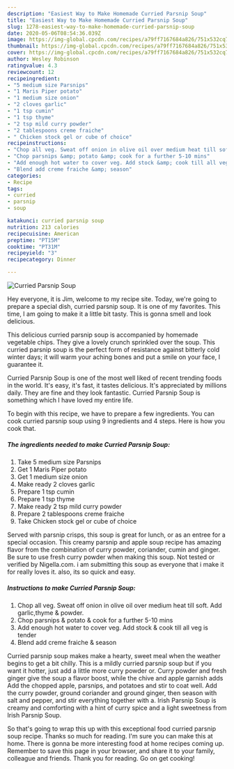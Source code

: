 ```yaml
---
description: "Easiest Way to Make Homemade Curried Parsnip Soup"
title: "Easiest Way to Make Homemade Curried Parsnip Soup"
slug: 1278-easiest-way-to-make-homemade-curried-parsnip-soup
date: 2020-05-06T08:54:36.039Z
image: https://img-global.cpcdn.com/recipes/a79ff7167684a826/751x532cq70/curried-parsnip-soup-recipe-main-photo.jpg
thumbnail: https://img-global.cpcdn.com/recipes/a79ff7167684a826/751x532cq70/curried-parsnip-soup-recipe-main-photo.jpg
cover: https://img-global.cpcdn.com/recipes/a79ff7167684a826/751x532cq70/curried-parsnip-soup-recipe-main-photo.jpg
author: Wesley Robinson
ratingvalue: 4.3
reviewcount: 12
recipeingredient:
- "5 medium size Parsnips"
- "1 Maris Piper potato"
- "1 medium size onion"
- "2 cloves garlic"
- "1 tsp cumin"
- "1 tsp thyme"
- "2 tsp mild curry powder"
- "2 tablespoons creme fraiche"
- " Chicken stock gel or cube of choice"
recipeinstructions:
- "Chop all veg. Sweat off onion in olive oil over medium heat till soft. Add garlic,thyme &amp; powder."
- "Chop parsnips &amp; potato &amp; cook for a further 5-10 mins"
- "Add enough hot water to cover veg. Add stock &amp; cook till all veg is tender"
- "Blend add creme fraiche &amp; season"
categories:
- Recipe
tags:
- curried
- parsnip
- soup

katakunci: curried parsnip soup 
nutrition: 213 calories
recipecuisine: American
preptime: "PT15M"
cooktime: "PT31M"
recipeyield: "3"
recipecategory: Dinner

---
```



![Curried Parsnip Soup](https://img-global.cpcdn.com/recipes/a79ff7167684a826/751x532cq70/curried-parsnip-soup-recipe-main-photo.jpg)

Hey everyone, it is Jim, welcome to my recipe site. Today, we're going to prepare a special dish, curried parsnip soup. It is one of my favorites. This time, I am going to make it a little bit tasty. This is gonna smell and look delicious.

This delicious curried parsnip soup is accompanied by homemade vegetable chips. They give a lovely crunch sprinkled over the soup. This curried parsnip soup is the perfect form of resistance against bitterly cold winter days; it will warm your aching bones and put a smile on your face, I guarantee it.

Curried Parsnip Soup is one of the most well liked of recent trending foods in the world. It's easy, it's fast, it tastes delicious. It's appreciated by millions daily. They are fine and they look fantastic. Curried Parsnip Soup is something which I have loved my entire life.


To begin with this recipe, we have to prepare a few ingredients. You can cook curried parsnip soup using 9 ingredients and 4 steps. Here is how you cook that.

<!--inarticleads1-->

##### The ingredients needed to make Curried Parsnip Soup:

1. Take 5 medium size Parsnips
1. Get 1 Maris Piper potato
1. Get 1 medium size onion
1. Make ready 2 cloves garlic
1. Prepare 1 tsp cumin
1. Prepare 1 tsp thyme
1. Make ready 2 tsp mild curry powder
1. Prepare 2 tablespoons creme fraiche
1. Take  Chicken stock gel or cube of choice


Served with parsnip crisps, this soup is great for lunch, or as an entree for a special occasion. This creamy parsnip and apple soup recipe has amazing flavor from the combination of curry powder, coriander, cumin and ginger. Be sure to use fresh curry powder when making this soup. Not tested or verified by Nigella.com. i am submitting this soup as everyone that i make it for really loves it. also, its so quick and easy. 

<!--inarticleads2-->

##### Instructions to make Curried Parsnip Soup:

1. Chop all veg. Sweat off onion in olive oil over medium heat till soft. Add garlic,thyme &amp; powder.
1. Chop parsnips &amp; potato &amp; cook for a further 5-10 mins
1. Add enough hot water to cover veg. Add stock &amp; cook till all veg is tender
1. Blend add creme fraiche &amp; season


Curried parsnip soup makes make a hearty, sweet meal when the weather begins to get a bit chilly. This is a mildly curried parsnip soup but if you want it hotter, just add a little more curry powder or. Curry powder and fresh ginger give the soup a flavor boost, while the chive and apple garnish adds Add the chopped apple, parsnips, and potatoes and stir to coat well. Add the curry powder, ground coriander and ground ginger, then season with salt and pepper, and stir everything together with a. Irish Parsnip Soup is creamy and comforting with a hint of curry spice and a light sweetness from Irish Parsnip Soup. 

So that's going to wrap this up with this exceptional food curried parsnip soup recipe. Thanks so much for reading. I'm sure you can make this at home. There is gonna be more interesting food at home recipes coming up. Remember to save this page in your browser, and share it to your family, colleague and friends. Thank you for reading. Go on get cooking!
